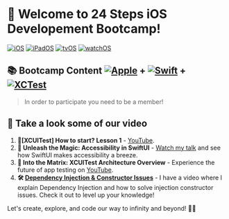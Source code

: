 # 👋 Welcome to 24 Steps iOS Developement Bootcamp!
[![iOS](https://img.shields.io/badge/Platform-iOS-informational?style=flat&logo=apple&logoColor=white&color=4AB197)](https://developer.apple.com/ios/)
[![iPadOS](https://img.shields.io/badge/Platform-iPadOS-informational?style=flat&logo=apple&logoColor=white&color=4AB197)](https://developer.apple.com/ipados/)
[![tvOS](https://img.shields.io/badge/Platform-tvOS-informational?style=flat&logo=apple&logoColor=white&color=4AB197)](https://developer.apple.com/tvos/)
[![watchOS](https://img.shields.io/badge/Platform-watchOS-informational?style=flat&logo=apple&logoColor=white&color=4AB197)](https://developer.apple.com/watchos/)

## 📚 Bootcamp Content   [![Apple](https://img.shields.io/badge/Apple-informational?style=flat&logo=apple&logoColor=white&color=4AB197)](https://developer.apple.com) + [![Swift](https://img.shields.io/badge/Swift-informational?style=flat&logo=swift&logoColor=white&color=4AB197)](https://swift.org) + [![XCTest](https://img.shields.io/badge/iOS-XCTest-informational?style=flat&logo=swift&logoColor=white&color=4AB197)](https://developer.apple.com/documentation/xctest)

> In order to participate you need to be a member!

## 🎯 Take a look some of our video
1. **🧪[XCUITest] How to start? Lesson 1** - [YouTube](https://youtu.be/ATb25pY6Sqo?si=dmzFI1moOG5N1Rb3).
2. **🌈 Unleash the Magic: Accessibility in SwiftUI** - [Watch my talk](https://youtu.be/PbZlNedEii8?si=VewMH6LRI-5u8u7w) and see how SwiftUI makes accessibility a breeze.
3. **🚀 Into the Matrix: XCUITest Architecture Overview** - Experience the future of app testing on [YouTube](https://www.youtube.com/watch?v=sTLhZ30ax5A).
4. **🛠️ [Dependency Injection & Constructor Issues](https://youtu.be/6Z9aYmkIIkU?si=kI9pxpOmU2JJoZ4V)** - I have a video where I explain Dependency Injection and how to solve injection constructor issues. Check it out to level up your knowledge!

Let's create, explore, and code our way to infinity and beyond! 🚀🌌
